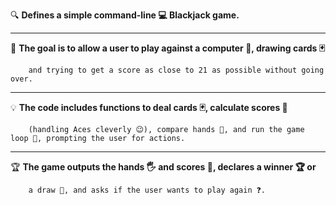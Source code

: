 
🔍 **Defines a simple command-line 💻 Blackjack game.** 
______________________________________________________________________________________________________________________________________________________________________

🎯 **The goal is to allow a user to play against a computer 🤖, drawing cards 🃏** 

        and trying to get a score as close to 21 as possible without going over.
______________________________________________________________________________________________________________________________________________________________________

💡 **The code includes functions to deal cards 🃏, calculate scores 🔢**

        (handling Aces cleverly 😉), compare hands 🤝, and run the game loop 🔄, prompting the user for actions.
______________________________________________________________________________________________________________________________________________________________________

🏆 **The game outputs the hands 🖐️ and scores 💯, declares a winner 🏆 or** 

        a draw 🤝, and asks if the user wants to play again ❓.